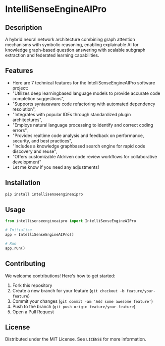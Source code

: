 # IntelliSenseEngineAIPro

## Description

A hybrid neural network architecture combining graph attention mechanisms with symbolic reasoning, enabling explainable AI for knowledge graph-based question answering with scalable subgraph extraction and federated learning capabilities.

## Features

- Here are 7 technical features for the IntelliSenseEngineAIPro software project:
- "Utilizes deep learningbased language models to provide accurate code completion suggestions",
- "Supports syntaxaware code refactoring with automated dependency resolution",
- "Integrates with popular IDEs through standardized plugin architectures",
- "Employs natural language processing to identify and correct coding errors",
- "Provides realtime code analysis and feedback on performance, security, and best practices",
- "Includes a knowledge graphbased search engine for rapid code discovery and reuse",
- "Offers customizable AIdriven code review workflows for collaborative development"
- Let me know if you need any adjustments!
## Installation

```bash
pip install intellisenseengineaipro
```

## Usage

```python
from intellisenseengineaipro import IntelliSenseEngineAIPro

# Initialize
app = IntelliSenseEngineAIPro()

# Run
app.run()
```

## Contributing

We welcome contributions! Here's how to get started:

1. Fork this repository
2. Create a new branch for your feature (`git checkout -b feature/your-feature`)
3. Commit your changes (`git commit -am 'Add some awesome feature'`)
4. Push to the branch (`git push origin feature/your-feature`)
5. Open a Pull Request

## License

Distributed under the MIT License. See `LICENSE` for more information.
